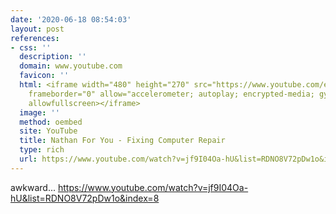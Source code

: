 ```yaml
---
date: '2020-06-18 08:54:03'
layout: post
references:
- css: ''
  description: ''
  domain: www.youtube.com
  favicon: ''
  html: <iframe width="480" height="270" src="https://www.youtube.com/embed/videoseries?list=RDNO8V72pDw1o"
    frameborder="0" allow="accelerometer; autoplay; encrypted-media; gyroscope; picture-in-picture"
    allowfullscreen></iframe>
  image: ''
  method: oembed
  site: YouTube
  title: Nathan For You - Fixing Computer Repair
  type: rich
  url: https://www.youtube.com/watch?v=jf9I04Oa-hU&list=RDNO8V72pDw1o&index=8
---
```


awkward... https://www.youtube.com/watch?v=jf9I04Oa-hU&list=RDNO8V72pDw1o&index=8